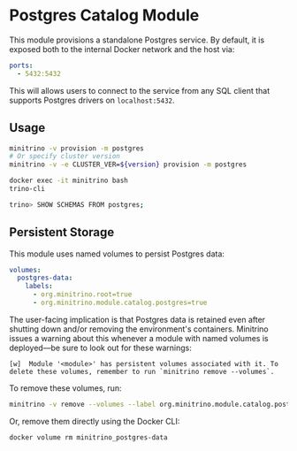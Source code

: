 # Postgres Catalog Module

This module provisions a standalone Postgres service. By default, it is exposed
both to the internal Docker network and the host via:

```yaml
ports:
  - 5432:5432
```

This will allows users to connect to the service from any SQL client that
supports Postgres drivers on `localhost:5432`.

## Usage

```sh
minitrino -v provision -m postgres
# Or specify cluster version
minitrino -v -e CLUSTER_VER=${version} provision -m postgres

docker exec -it minitrino bash 
trino-cli

trino> SHOW SCHEMAS FROM postgres;
```

## Persistent Storage

This module uses named volumes to persist Postgres data:

```yaml
volumes:
  postgres-data:
    labels:
      - org.minitrino.root=true
      - org.minitrino.module.catalog.postgres=true
```

The user-facing implication is that Postgres data is retained even after
shutting down and/or removing the environment's containers. Minitrino issues a
warning about this whenever a module with named volumes is deployed––be sure to
look out for these warnings:

```log
[w]  Module '<module>' has persistent volumes associated with it. To delete these volumes, remember to run `minitrino remove --volumes`.
```

To remove these volumes, run:

```sh
minitrino -v remove --volumes --label org.minitrino.module.catalog.postgres=true
```
  
Or, remove them directly using the Docker CLI:

```sh
docker volume rm minitrino_postgres-data
```
